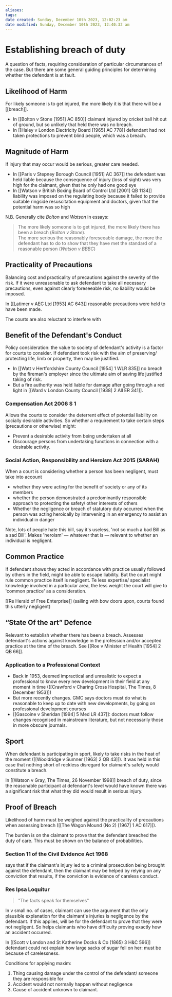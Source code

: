 ```yaml
---
aliases: 
tags: 
date created: Sunday, December 10th 2023, 12:02:23 am
date modified: Sunday, December 10th 2023, 12:40:32 am
---
```


# Establishing breach of duty

A question of facts, requiring consideration of particular circumstances of the case. But there are some general guiding principles for determining whether the defendant is at fault.

## Likelihood of Harm

For likely someone is to get injured, the more likely it is that there will be a [[breach]].

- In [[Bolton v Stone [1951] AC 850]] claimant injured by cricket ball hit out of ground, but so unlikely that held there was no breach.
- In [[Haley v London Electricity Board [1965] AC 778]] defendant had not taken protections to prevent blind people, which was a breach.

## Magnitude of Harm

If injury that may occur would be serious, greater care needed.

- In [[Paris v Stepney Borough Council [1951] AC 367]] the defendant was held liable because the consequence of injury (loss of sight) was very high for the claimant, given that he only had one good eye
- In [[Watson v British Boxing Board of Control Ltd [2001] QB 1134]] liability was imposed on the regulating body because it failed to provide suitable ringside resuscitation equipment and doctors, given that the potential harm was so high

N.B. Generally cite *Bolton* and *Watson* in essays:

> The more likely someone is to get injured, the more likely there has been a breach (*Bolton v Stone*).  
> The more serious the reasonably foreseeable damage, the more the defendant has to do to show that they have met the standard of a reasonable person (*Watson v BBBC*)

## Practicality of Precautions

Balancing cost and practicality of precautions against the severity of the risk. If it were unreasonable to ask defendant to take all necessary precautions, even against clearly foreseeable risk, no liability would be imposed.

In [[Latimer v AEC Ltd [1953] AC 643]] reasonable precautions were held to have been made.

The courts are also reluctant to interfere with

## Benefit of the Defendant's Conduct

Policy consideration: the value to society of defendant's activity is a factor for courts to consider. If defendant took risk with the aim of preserving/ protecting life, limb or property, then may be justified.

- In [[Watt v Hertfordshire County Council [1954] 1 WLR 835]] no breach by the fireman's employer since the ultimate aim of saving life justified taking of risk.
- But a fire authority was held liable for damage after going through a red light in [[Ward v London County Council [1938] 2 All ER 341]].

### Compensation Act 2006 S 1

Allows the courts to consider the deterrent effect of potential liability on socially desirable activities. So whether a requirement to take certain steps (precautions or otherwise) might:

- Prevent a desirable activity from being undertaken at all
- Discourage persons from undertaking functions in connection with a desirable activity.

### Social Action, Responsibility and Heroism Act 2015 (SARAH)

When a court is considering whether a person has been negligent, must take into account

- whether they were acting for the benefit of society or any of its members
- whether the person demonstrated a predominantly responsible approach to protecting the safety/ other interests of others
- Whether the negligence or breach of statutory duty occurred when the person was acting heroically by intervening in an emergency to assist an individual in danger

Note, lots of people hate this bill, say it's useless, 'not so much a bad Bill as a sad Bill'. Makes 'heroism' — whatever that is — relevant to whether an individual is negligent.

## Common Practice

If defendant shows they acted in accordance with practice usually followed by others in the field, might be able to escape liability. But the court might rule common practice itself is negligent. Te less expertise/ specialist knowledge involved in a particular area, the less weight the court will give to 'common practice' as a consideration.

[[Re Herald of Free Enterprise]] (sailing with bow doors upon, courts found this utterly negligent)

## “State Of the art” Defence

Relevant to establish whether there has been a breach. Assesses defendant's actions against knowledge in the profession and/or accepted practice at the time of the breach. See [[Roe v Minister of Health [1954] 2 QB 66]].

### Application to a Professional Context

- Back in 1953, deemed impractical and unrealistic to expect a professional to know every new development in their field at any moment in time ([[Crawford v Charing Cross Hospital, The Times, 8 December 1953]])
- But more recently changes. GMC says doctors must do what is reasonable to keep up to date with new developments, by going on professional development courses
- [[Gascoine v Sheridan [1994] 5 Med LR 437]]: doctors must follow changes recognised in mainstream literature, but not necessarily those in more obscure journals.

## Sport

When defendant is participating in sport, likely to take risks in the heat of the moment ([[Wooldridge v Sumner [1963] 2 QB 43]]). It was held in this case that nothing short of reckless disregard for claimant's safety would constitute a breach.

In [[Watson v Gray, The Times, 26 November 1998]] breach of duty, since the reasonable participant at defendant's level would have known there was a significant risk that what they did would result in serious injury.

## Proof of Breach

Likelihood of harm must be weighed against the practicality of precautions when assessing breach ([[The Wagon Mound (No 2) [1967] 1 AC 617]]).

The burden is on the claimant to prove that the defendant breached the duty of care. This must be shown on the balance of probabilities.

### Section 11 of the Civil Evidence Act 1968

says that if the claimant's injury led to a criminal prosecution being brought against the defendant, then the claimant may be helped by relying on any conviction that results, if the conviction is evidence of careless conduct.

### Res Ipsa Loquitur

> "The facts speak for themselves"

In v small no. of cases, claimant can use the argument that the only plausible explanation for the claimant's injuries is negligence by the defendant. If this applies, will be for the defendant to prove that they were not negligent. So helps claimants who have difficulty proving exactly how an accident occurred.

In [[Scott v London and St Katherine Docks & Co (1865) 3 H&C 596]] defendant could not explain how large sacks of sugar fell on her: must be because of carelessness.

Conditions for applying maxim:

1. Thing causing damage under the control of the defendant/ someone they are responsible for
2. Accident would not normally happen without negligence
3. Cause of accident unknown to claimant.
